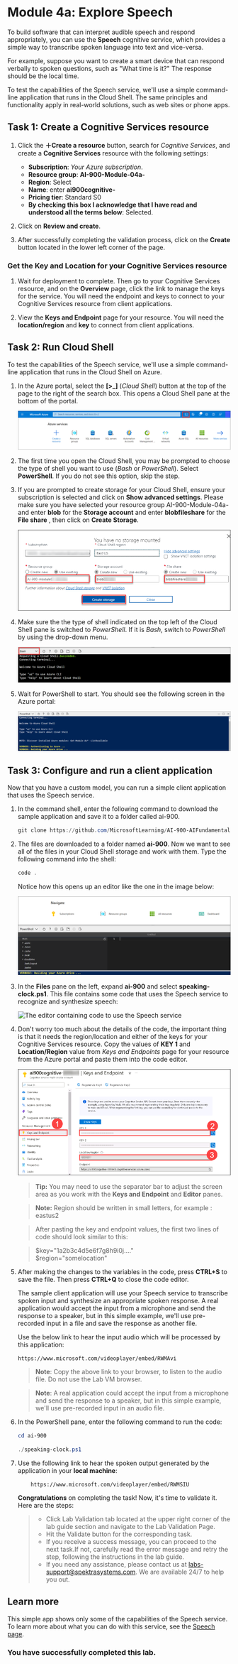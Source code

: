 # Module 4a: Explore Speech

To build software that can interpret audible speech and respond appropriately, you can use the **Speech** cognitive service, which provides a simple way to transcribe spoken language into text and vice-versa.

For example, suppose you want to create a smart device that can respond verbally to spoken questions, such as "What time is it?" The response should be the local time.

To test the capabilities of the Speech service, we'll use a simple command-line application that runs in the Cloud Shell. The same principles and functionality apply in real-world solutions, such as web sites or phone apps.

## Task 1: Create a Cognitive Services resource

1. Click the **&#65291;Create a resource** button, search for *Cognitive Services*, and create a **Cognitive Services** resource with the following settings:
    - **Subscription**: *Your Azure subscription*.
    - **Resource group**: **AI-900-Module-04a-<inject key="DeploymentID" enableCopy="false"/>**
    - **Region**: Select **<inject key="location" enableCopy="false" />**
    - **Name**: enter **ai900cognitive-<inject key="DeploymentID" enableCopy="false"/>**
    - **Pricing tier**: Standard S0
    - **By checking this box I acknowledge that I have read and understood all the terms below**: Selected.

1.  Click on **Review and create**.
   
1. After successfully completing the validation process, click on the **Create** button located in the lower left corner of the page.
### Get the Key and Location for your Cognitive Services resource

1. Wait for deployment to complete. Then go to your Cognitive Services resource, and on the **Overview** page, click the link to manage the keys for the service. You will need the endpoint and keys to connect to your Cognitive Services resource from client applications.

1. View the **Keys and Endpoint** page for your resource. You will need the **location/region** and **key** to connect from client applications.

## Task 2: Run Cloud Shell

To test the capabilities of the Speech service, we'll use a simple command-line application that runs in the Cloud Shell on Azure.

1. In the Azure portal, select the **[>_]** (*Cloud Shell*) button at the top of the page to the right of the search box. This opens a Cloud Shell pane at the bottom of the portal.

    ![Start Cloud Shell by clicking on the icon to the right of the top search box](media/analyze-receipts/powershell-portal-guide-01.png)

1. The first time you open the Cloud Shell, you may be prompted to choose the type of shell you want to use (*Bash* or *PowerShell*). Select **PowerShell**. If you do not see this option, skip the step.  

1. If you are prompted to create storage for your Cloud Shell, ensure your subscription is selected and click on **Show advanced settings**. Please make sure you have selected your resource group AI-900-Module-04a-<inject key="DeploymentID" enableCopy="false"/> and enter **blob<inject key="DeploymentID" enableCopy="false"/>** for the **Storage account** and enter **blobfileshare<inject key="DeploymentID" enableCopy="false"/>** for the  **File share** , then click on **Create Storage**.
    
    ![Screenshot of the cloud shell in the Azure portal.](media/stoarge-up.png)
   
1. Make sure the the type of shell indicated on the top left of the Cloud Shell pane is switched to *PowerShell*. If it is *Bash*, switch to *PowerShell* by using the drop-down menu.

    ![How to find the left hand drop down menu to switch to PowerShell](media/analyze-receipts/powershell-portal-guide-03.png)

1. Wait for PowerShell to start. You should see the following screen in the Azure portal:  

    ![Wait for PowerShell to start.](media/analyze-receipts/powershell-prompt05.png)

## Task 3: Configure and run a client application

Now that you have a custom model, you can run a simple client application that uses the Speech service.

1. In the command shell, enter the following command to download the sample application and save it to a folder called ai-900.

    ```PowerShell
    git clone https://github.com/MicrosoftLearning/AI-900-AIFundamentals ai-900
    ```


2. The files are downloaded to a folder named **ai-900**. Now we want to see all of the files in your Cloud Shell storage and work with them. Type the following command into the shell:

     ```PowerShell
    code .
    ```

    Notice how this opens up an editor like the one in the image below:

    ![The code editor.](media/analyze-receipts/powershell-portal-guide-04.png)

3. In the **Files** pane on the left, expand **ai-900** and select **speaking-clock.ps1**. This file contains some code that uses the Speech service to recognize and synthesize speech:

    ![The editor containing code to use the Speech service](media/recognize-synthesize-speech/speaking-clock-code.png)

4. Don't worry too much about the details of the code, the important thing is that it needs the region/location and either of the keys for your Cognitive Services resource. Copy the values of **KEY 1** and **Location/Region** value from *Keys and Endpoints* page for your resource from the Azure portal and paste them into the code editor.

    ![Find the key and endpoint tab in your Cognitive Services resource's left hand pane.](media/lab4b-1.png)

     > **Tip:**
    > You may need to use the separator bar to adjust the screen area as you work with the **Keys and Endpoint** and **Editor** panes.

    >**Note:** Region should be written in small letters, for example : eastus2
    
    > After pasting the key and endpoint values, the first two lines of code should look similar to this:

    
     > $key="1a2b3c4d5e6f7g8h9i0j...."    
     > $region="somelocation"

6. After making the changes to the variables in the code, press **CTRL+S** to save the file. Then press **CTRL+Q** to close the code editor.

    The sample client application will use your Speech service to transcribe spoken input and synthesize an appropriate spoken response. A real application would accept the input from a microphone and send the response to a speaker, but in this simple example, we'll use pre-recorded input in a file and save the response as another file.

   Use the below link to hear the input audio which will be processed by this application:
   
       https://www.microsoft.com/videoplayer/embed/RWMAvi

    >**Note**: Copy the above link to your browser, to listen to the audio file. Do not use the Lab VM browser.

    >**Note**: A real application could accept the input from a microphone and send the response to a speaker, but in this simple example, we'll use pre-recorded input in an audio file.


7. In the PowerShell pane, enter the following command to run the code:

    ```PowerShell
    cd ai-900
    ```
    
    ```PowerShell
    ./speaking-clock.ps1
    ```

8. Use the following link to hear the spoken output generated by the application in your **local machine**:
   
           https://www.microsoft.com/videoplayer/embed/RWMSIU
       

    **Congratulations** on completing the task! Now, it's time to validate it. Here are the steps:
    > - Click Lab Validation tab located at the upper right corner of the lab guide section and navigate to the Lab Validation Page.
    > - Hit the Validate button for the corresponding task.  
    > - If you receive a success message, you can proceed to the next task.If not, carefully read the error message and retry the step, following the instructions in the lab guide.
    > - If you need any assistance, please contact us at labs-support@spektrasystems.com. We are available 24/7 to help you out.

## Learn more

This simple app shows only some of the capabilities of the Speech service. To learn more about what you can do with this service, see the [Speech page](https://azure.microsoft.com/services/cognitive-services/speech-services/).

### You have successfully completed this lab.
